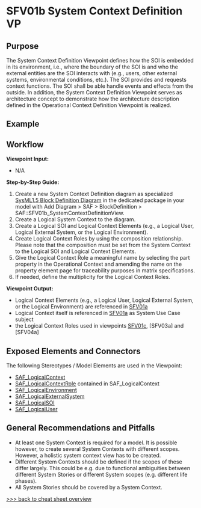 # SFV01b System Context Definition VP

## Purpose
The System Context Definition Viewpoint defines how the SOI is embedded in its environment, i.e., where the boundary of the SOI is and who the external entities are the SOI interacts with (e.g., users, other external systems, environmental conditions, etc.). The SOI provides and requests context functions. The SOI shall be able handle events and effects from the outside. In addition, the System Context Definition Viewpoint serves as architecture concept to demonstrate how the architecture description defined in the Operational Context Definition Viewpoint is realized.

## Example

## Workflow
**Viewpoint Input:**
* N/A

**Step-by-Step Guide:**
1.	Create a new System Context Definition diagram as specialized [SysML1.5 Block Definition Diagram](https://sparxsystems.com/enterprise_architect_user_guide/16.1/modeling_languages/block_definition_diagrams.html) in the dedicated package in your model with Add Diagram > SAF > BlockDefinition > SAF::SFV01b_SystemContextDefinitionView.
2.	Create a Logical System Context to the diagram.
3.	Create a Logical SOI and Logical Context Elements (e.g., a Logical User, Logical External System, or the Logical Environment).
4.	Create Logical Context Roles by using the composition relationship. Please note that the composition must be set from the System Context to the Logical SOI and Logical Context Elements.
5.	Give the Logical Context Role a meaningful name by selecting the part property in the Operational Context and amending the name on the property element page for traceability purposes in matrix specifications. 
6.	If needed, define the multiplicity for the Logical Context Roles.

**Viewpoint Output:**
* Logical Context Elements (e.g., a Logical User, Logical External System, or the Logical Environment) are referenced in [SFV01a](System-Use-Case-Viewpoint.md)
* Logical Context itself is referenced in [SFV01a](System-Use-Case-Viewpoint.md) as System Use Case subject
* the Logical Context Roles used in viewpoints [SFV01c](System-Context-Exchange.md), [SFV03a] and [SFV04a] 

## Exposed Elements and Connectors
The following Stereotypes / Model Elements are used in the Viewpoint:
* [SAF_LogicalContext](https://github.com/GfSE/SAF-Specification/blob/TdSE2023/stereotypes.md#SAF_LogicalContext)
* [SAF_LogicalContextRole](https://github.com/GfSE/SAF-Specification/blob/TdSE2023/stereotypes.md#saf_logicalcontextrole) contained in SAF_LogicalContext
* [SAF_LogicalEnvironment](https://github.com/GfSE/SAF-Specification/blob/TdSE2023/stereotypes.md#SAF_LogicalEnvironment)
* [SAF_LogicalExternalSystem](https://github.com/GfSE/SAF-Specification/blob/TdSE2023/stereotypes.md#SAF_LogicalExternalSystem)
* [SAF_LogicalSOI](https://github.com/GfSE/SAF-Specification/blob/TdSE2023/stereotypes.md#SAF_LogicalSOI)
* [SAF_LogicalUser](https://github.com/GfSE/SAF-Specification/blob/TdSE2023/stereotypes.md#SAF_LogicalUser)

## General Recommendations and Pitfalls
* At least one System Context is required for a model. It is possible however, to create several System Contexts with different scopes. However, a holistic system context view has to be created.
* Different System Contexts should be defined if the scopes of these differ largely. This could be e.g. due to functional ambiguities between different System Stories or different System scopes (e.g. different life phases).
* All System Stories should be covered by a System Context.

[>>> back to cheat sheet overview](../CheatSheet.md)
